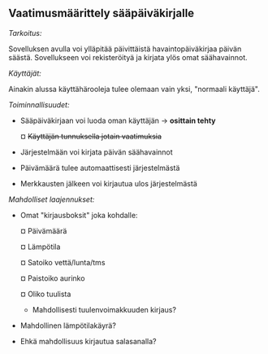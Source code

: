## Vaatimusmäärittely sääpäiväkirjalle ##

*Tarkoitus:*

Sovelluksen avulla voi ylläpitää päivittäistä havaintopäiväkirjaa päivän säästä. Sovellukseen voi rekisteröityä ja kirjata ylös omat säähavainnot.

*Käyttäjät:*

Ainakin alussa käyttähärooleja tulee olemaan vain yksi, "normaali käyttäjä".

*Toiminnallisuudet:*
- Sääpäiväkirjaan voi luoda oman käyttäjän -> **osittain tehty**

  ¤ ~~Käyttäjän tunnuksella jotain vaatimuksia~~

- Järjestelmään voi kirjata päivän säähavainnot

- Päivämäärä tulee automaattisesti järjestelmästä

- Merkkausten jälkeen voi kirjautua ulos järjestelmästä

*Mahdolliset laajennukset:*

- Omat "kirjausboksit" joka kohdalle:

  ¤ Päivämäärä
  
  ¤ Lämpötila
  
  ¤ Satoiko vettä/lunta/tms
  
  ¤ Paistoiko aurinko
  
  ¤ Oliko tuulista
  
    - Mahdollisesti tuulenvoimakkuuden kirjaus?

- Mahdollinen lämpötilakäyrä?

- Ehkä mahdollisuus kirjautua salasanalla?

